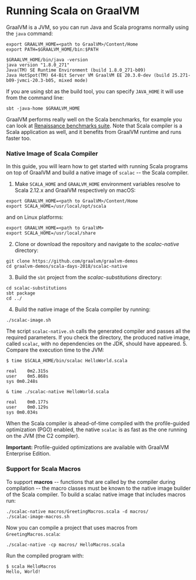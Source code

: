 <!--  ---
layout: docs
title: Scala
link_title: Get Started with Scala
permalink: /docs/scala/getting-started/
toc_group: docs
--- -->

# Running Scala on GraalVM

GraalVM is a JVM, so you can run Java and Scala programs normally using the `java` command:

```
export GRAALVM_HOME=<path to GraalVM>/Content/Home
export PATH=$GRAALVM_HOME/bin:$PATH

$GRAALVM_HOME/bin/java -version
java version "1.8.0_271"
Java(TM) SE Runtime Environment (build 1.8.0_271-b09)
Java HotSpot(TM) 64-Bit Server VM GraalVM EE 20.3.0-dev (build 25.271-b09-jvmci-20.3-b05, mixed mode)
```

If you are using sbt as the build tool, you can specify `JAVA_HOME` it will use from the command line:

```
sbt -java-home $GRAALVM_HOME
```

GraalVM performs really well on the Scala benchmarks, for example you can look at [Renaissance benchmarks suite](https://renaissance.dev/). Note that Scala compiler is a Scala application as well, and it benefits from GraalVM runtime and runs faster too.


### Native Image of Scala Compiler

In this guide, you will learn how to get started with running Scala programs on
top of GraalVM and build a native image of `scalac` -- the Scala compiler.

1. Make `SCALA_HOME` and `GRAALVM_HOME` environment variables resolve to Scala 2.12.x and GraalVM respectively
on macOS:
```
export GRAALVM_HOME=<path to GraalVM>/Content/Home
export SCALA_HOME=/usr/local/opt/scala
```
and on Linux platforms:
```
export GRAALVM_HOME=<path to GraalVM>
export SCALA_HOME=/usr/local/share
```
2. Clone or download the repository and navigate to the _scalac-native_ directory:
```
git clone https://github.com/graalvm/graalvm-demos
cd graalvm-demos/scala-days-2018/scalac-native
```
3. Build the `sbt` project from the _scalac-substitutions_ directory:
```
cd scalac-substitutions
sbt package
cd ../
```
4. Build the native image of the Scala compiler by running:
```
./scalac-image.sh
```
The script `scalac-native.sh` calls the generated compiler and passes all the required parameters.
If you check the directory, the produced native image, called `scalac`, with no dependencies on the JDK, should have appeared.
5. Compare the execution time to the JVM:

```
$ time $SCALA_HOME/bin/scalac HelloWorld.scala

real	0m2.315s
user	0m5.868s
sys	0m0.248s

& time ./scalac-native HelloWorld.scala

real	0m0.177s
user	0m0.129s
sys	0m0.034s
```

When the Scala compiler is ahead-of-time compiled with the profile-guided
optimization (PGO) enabled, the native `scalac` is as fast as the one running on
the JVM (the C2 compiler).

**Important:** Profile-guided optimizations are available with GraalVM Enterprise Edition.

### Support for Scala Macros

To support **macros** -- functions that are called by the compiler during compilation --
the macro classes must be known to the native image builder of the Scala compiler.
To build a scalac native image that includes macros run:
```
./scalac-native macros/GreetingMacros.scala -d macros/
./scalac-image-macros.sh
```

Now you can compile a project that uses macros from `GreetingMacros.scala`:
```
./scalac-native -cp macros/ HelloMacros.scala
```

Run the compiled program with:
```
$ scala HelloMacros
Hello, World!
```
